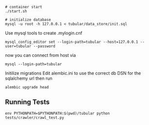 ````
# container start
./start.sh

# initialize database
mysql -u root -h 127.0.0.1 < tubular/data_store/init.sql
````

Use mysql tools to create .mylogin.cnf
````
mysql_config_editor set --login-path=tubular --host=127.0.0.1 --user=tubular --password
````

now you can connect from host via
````
mysql --login-path=tubular
````

Initilize migrations
Edit alembic.ini to use the correct db DSN for the sqlalchemy url then run 
````
alembic upgrade head
````
## Running Tests
````
env PYTHONPATH=$PYTHONPATH:$(pwd)/tubular python tests/crawler/crawl_test.py
````